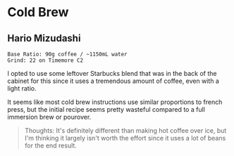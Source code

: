 # Cold Brew 

## Hario Mizudashi

```
Base Ratio: 90g coffee / ~1150mL water
Grind: 22 on Timemore C2
```

I opted to use some leftover Starbucks blend that was in the back of the cabinet for this since it uses a tremendous amount of coffee, even with a light ratio.

It seems like most cold brew instructions use similar proportions to french press, but the initial recipe seems pretty wasteful compared to a full immersion brew or pourover.

> Thoughts: It's definitely different than making hot coffee over ice, but I'm thinking it largely isn't worth the effort since it uses a lot of beans for the end result.